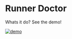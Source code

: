 # Runner Doctor

Whats it do? See the demo!

[![demo](https://github.com/fnctl/runner-dr/actions/workflows/demo.yml/badge.svg)](https://github.com/fnctl/runner-dr/actions/workflows/demo.yml)